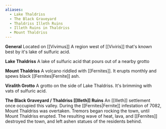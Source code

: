 ```yaml
---
aliases:
  - Lake Thaldriss
  - The Black Graveyard
  - Thaldriss Illeth Ruins
  - Illeth Ruins in Thaldriss
  - Mount Thaldriss
---
```

**General**
Located on [[Vivimus]]
A region west of [[Viviris]] that's known best by it's lake of sulfuric acid. 

**Lake Thaldriss**
A lake of sulfuric acid that pours out of a nearby grotto

**Mount Thaldriss**
A volcano riddled with [[Fernites]]. It erupts monthly and spews black [[Fernites|Fernite]] ash. 

**Viralith Grotto**
A grotto on the side of Lake Thaldriss. It's brimming with vats of sulfuric acid. 

**The Black Graveyard / Thaldriss [[Illeth]] Ruins**
An [[Illeth]] settlement once occupied this valley. During the [[Fernites|Fernite]] infestation of 7082, Mount Thaldriss was overtaken. Tremors began rocking the town, until Mount Thaldriss erupted. The resulting wave of heat, lava, and [[Fernites]] destroyed the town, and left ashen statues of the residents behind. 